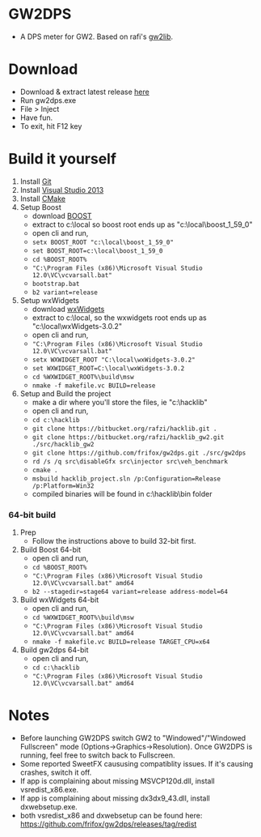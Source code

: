 GW2DPS
=======
- A DPS meter for GW2. Based on rafi's [gw2lib](http://www.gamerevision.com/showthread.php?3691-Gw2lib&p=45709).

Download
=======
- Download & extract latest release [here](https://github.com/frifox/gw2dps/releases)
- Run gw2dps.exe
- File > Inject
- Have fun.
- To exit, hit F12 key

Build it yourself
=======
1. Install [Git](https://git-scm.com/download/win)
2. Install [Visual Studio 2013](https://www.visualstudio.com/downloads/download-visual-studio-vs#d-community-2013)
3. Install [CMake](https://cmake.org/files/v3.4/cmake-3.4.3-win32-x86.exe)
4. Setup Boost
	- download [BOOST](http://sourceforge.net/projects/boost/files/boost/1.59.0/boost_1_59_0.zip/download)
	- extract to c:\local so boost root ends up as "c:\local\boost_1_59_0"
	- open cli and run,
	- ```setx BOOST_ROOT "c:\local\boost_1_59_0"```
	- ```set BOOST_ROOT=c:\local\boost_1_59_0```
	- ```cd %BOOST_ROOT%```
	- ```"C:\Program Files (x86)\Microsoft Visual Studio 12.0\VC\vcvarsall.bat"```
	- ```bootstrap.bat```
	- ```b2 variant=release```
5. Setup wxWidgets
	- download [wxWidgets](http://sourceforge.net/projects/wxwindows/files/3.0.2/wxWidgets-3.0.2.zip/download)
	- extract to c:\local, so the wxwidgets root ends up as "c:\local\wxWidgets-3.0.2"
	- open cli and run,
	- ```"C:\Program Files (x86)\Microsoft Visual Studio 12.0\VC\vcvarsall.bat"```
	- ```setx WXWIDGET_ROOT "C:\local\wxWidgets-3.0.2"```
	- ```set WXWIDGET_ROOT=C:\local\wxWidgets-3.0.2```
	- ```cd %WXWIDGET_ROOT%\build\msw```
	- ```nmake -f makefile.vc BUILD=release```
6. Setup and Build the project
	- make a dir where you'll store the files, ie "c:\hacklib"
	- open cli and run,
	- ```cd c:\hacklib```
	- ```git clone https://bitbucket.org/rafzi/hacklib.git .```
	- ```git clone https://bitbucket.org/rafzi/hacklib_gw2.git ./src/hacklib_gw2```
	- ```git clone https://github.com/frifox/gw2dps.git ./src/gw2dps```
	- ```rd /s /q src\disableGfx src\injector src\veh_benchmark```
	- ```cmake .```
	- ```msbuild hacklib_project.sln /p:Configuration=Release /p:Platform=Win32```
	- compiled binaries will be found in c:\hacklib\bin folder

### 64-bit build
1. Prep
	- Follow the instructions above to build 32-bit first.
2.  Build Boost 64-bit
	- open cli and run,
	- ```cd %BOOST_ROOT%```
	- ```"C:\Program Files (x86)\Microsoft Visual Studio 12.0\VC\vcvarsall.bat" amd64```
	- ```b2 --stagedir=stage64 variant=release address-model=64```
3. Build wxWidgets 64-bit
	- open cli and run,
	- ```cd %WXWIDGET_ROOT%\build\msw```
	- ```"C:\Program Files (x86)\Microsoft Visual Studio 12.0\VC\vcvarsall.bat" amd64```
	- ```nmake -f makefile.vc BUILD=release TARGET_CPU=x64```
4. Build gw2dps 64-bit
	- open cli and run,
	- ```cd c:\hacklib```
	- ```"C:\Program Files (x86)\Microsoft Visual Studio 12.0\VC\vcvarsall.bat" amd64```

Notes
=======
- Before launching GW2DPS switch GW2 to "Windowed"/"Windowed Fullscreen" mode (Options->Graphics->Resolution). Once GW2DPS is running, feel free to switch back to Fullscreen. 
- Some reported SweetFX caususing compatiblity issues. If it's causing crashes, switch it off.
- If app is complaining about missing MSVCP120d.dll, install vsredist_x86.exe.
- If app is complaining about missing dx3dx9_43.dll, install dxwebsetup.exe.
- both vsredist_x86 and dxwebsetup can be found here: https://github.com/frifox/gw2dps/releases/tag/redist
